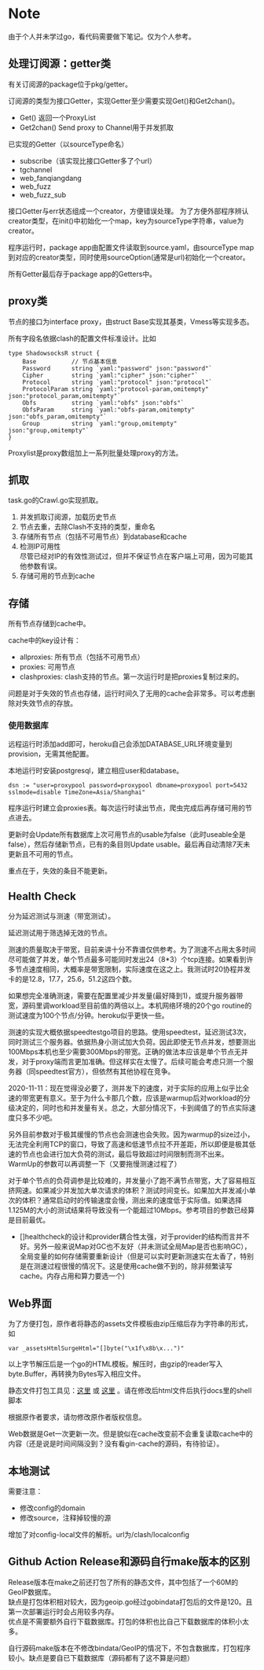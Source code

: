 # Note 

由于个人并未学过go，看代码需要做下笔记。仅为个人参考。

## 处理订阅源：getter类
有关订阅源的package位于pkg/getter。

订阅源的类型为接口Getter，实现Getter至少需要实现Get()和Get2chan()。 
- Get() 返回一个ProxyList
- Get2chan() Send proxy to Channel用于并发抓取

已实现的Getter（以sourceType命名）
- subscribe（该实现比接口Getter多了个url）
- tgchannel
- web_fanqiangdang
- web_fuzz
- web_fuzz_sub

接口Getter与err状态组成一个creator，方便错误处理。
为了方便外部程序辨认creator类型，在init()中初始化一个map，key为sourceType字符串，value为creator。

程序运行时，package app由配置文件读取到source.yaml，由sourceType map到对应的creator类型，同时使用sourceOption(通常是url)初始化一个creator。

所有Getter最后存于package app的Getters中。

## proxy类
节点的接口为interface proxy，由struct Base实现其基类，Vmess等实现多态。

所有字段名依据clash的配置文件标准设计。比如
```
type ShadowsocksR struct {
	Base          // 节点基本信息
	Password      string `yaml:"password" json:"password"`
	Cipher        string `yaml:"cipher" json:"cipher"`
	Protocol      string `yaml:"protocol" json:"protocol"`
	ProtocolParam string `yaml:"protocol-param,omitempty" json:"protocol_param,omitempty"`
	Obfs          string `yaml:"obfs" json:"obfs"`
	ObfsParam     string `yaml:"obfs-param,omitempty" json:"obfs_param,omitempty"`
	Group         string `yaml:"group,omitempty" json:"group,omitempty"`
}
```

Proxylist是proxy数组加上一系列批量处理proxy的方法。

## 抓取
task.go的Crawl.go实现抓取。

1. 并发抓取订阅源，加载历史节点
2. 节点去重，去除Clash不支持的类型，重命名
3. 存储所有节点（包括不可用节点）到database和cache
4. 检测IP可用性  
  尽管已经对IP的有效性测试过，但并不保证节点在客户端上可用，因为可能其他参数有误。
5. 存储可用的节点到cache

## 存储
所有节点存储到cache中。

cache中的key设计有：
- allproxies: 所有节点（包括不可用节点）
- proxies: 可用节点
- clashproxies: clash支持的节点。第一次运行时是把proxies复制过来的。

问题是对于失效的节点也存储，运行时间久了无用的cache会非常多。可以考虑删除对失效节点的存放。

### 使用数据库
远程运行时添加add即可，heroku自己会添加DATABASE_URL环境变量到provision，无需其他配置。

本地运行时安装postgresql，建立相应user和database。

```
dsn := "user=proxypool password=proxypool dbname=proxypool port=5432 sslmode=disable TimeZone=Asia/Shanghai"
```

程序运行时建立会proxies表。每次运行时读出节点，爬虫完成后再存储可用的节点进去。

更新时会Update所有数据库上次可用节点的usable为false（此时useable全是false），然后存储新节点，已有的条目则Update usable。最后再自动清除7天未更新且不可用的节点。

重点在于，失效的条目不能更新。

## Health Check

分为延迟测试与测速（带宽测试）。

延迟测试用于筛选掉无效的节点。

测速的质量取决于带宽，目前来讲十分不靠谱仅供参考。为了测速不占用太多时间尽可能做了并发，单个节点最多可能同时发出24（8*3）个tcp连接。如果看到许多节点速度相同，大概率是带宽限制，实际速度在这之上。我测试时20协程并发卡的是12.8，17.7，25.6，51.2这四个数。

如果想完全准确测速，需要在配置里减少并发量(最好降到1)，或提升服务器带宽，源码里调workload至目前值的两倍以上。本机网络环境的20个go routine的测试速度为100个节点/分钟。heroku似乎更快一些。

测速的实现大概依据speedtestgo项目的思路。使用speedtest，延迟测试3次，同时测试三个服务器。依据热身小测试加大负荷。因此即使无节点并发，想要测出100Mbps本机也至少需要300Mbps的带宽。正确的做法本应该是单个节点无并发，对于proxy端而言更加准确。但这样实在太慢了。后续可能会考虑只测一个服务器（同speedtest官方），但依然有其他协程在竞争。

2020-11-11：现在觉得没必要了，测并发下的速度，对于实际的应用上似乎比全速的带宽更有意义。至于为什么卡那几个数，应该是warmup后对workload的分级决定的，同时也和并发量有关。总之，大部分情况下，卡到阈值了的节点实际速度只多不少吧。

另外目前参数对于极其缓慢的节点也会测速也会失败。因为warmup的size过小，无法完全利用TCP的窗口，导致了高速和低速节点拉不开差距，所以即便是极其低速的节点也会进行加大负荷的测试，最后导致超过时间限制而测不出来。WarmUp的参数可以再调整一下（又要拖慢测速过程了）

对于单个节点的负荷调参是比较难的，并发量小了跑不满节点带宽，大了容易相互挤网速。如果减少并发加大单次请求的体积？测试时间变长。如果加大并发减小单次的体积？通常启动时的传输速度会慢，测出来的速度低于实际值。如果选择1.125M的大小的测试结果将导致没有一个能超过10Mbps。参考项目的参数已经算是目前最优。

- []healthcheck的设计和provider耦合性太强，对于provider的结构而言并不好。另外一般来说Map对GC也不友好（并未测试全局Map是否也影响GC），全局变量的如何存储需要重新设计（但是可以实时更新测速实在太香了，特别是在测速过程很慢的情况下。这是使用cache做不到的，除非频繁读写cache。内存占用和算力要选一个)

## Web界面

为了方便打包，原作者将静态的assets文件模板由zip压缩后存为字符串的形式，如

```
var _assetsHtmlSurgeHtml="[]byte("\x1f\x8b\x...")"
```

以上字节解压后是一个go的HTML模板。解压时，由gzip的reader写入byte.Buffer，再转换为Bytes写入相应文件。

静态文件打包工具见：[这里](https://github.com/go-bindata/go-bindata) 或 [这里](https://github.com/shuLhan/go-bindata) 。请在修改后html文件后执行docs里的shell脚本

根据原作者要求，请勿修改原作者版权信息。

Web数据是Get一次更新一次。但是貌似在cache改变前不会重复读取cache中的内容（还是说是时间间隔没到？没有看gin-cache的源码，有待验证）。

## 本地测试

需要注意：
- 修改config的domain
- 修改source，注释掉较慢的源

增加了对config-local文件的解析。url为/clash/localconfig

## Github Action Release和源码自行make版本的区别

Release版本在make之前还打包了所有的静态文件，其中包括了一个60M的GeoIP数据库。  
缺点是打包体积相对较大，因为geoip.go经过gobindata打包后的文件是120。且第一次部署运行时会占用较多内存。  
优点是不需要额外自行下载数据库。打包的体积也比自己下载数据库的体积小太多。

自行源码make版本在不修改bindata/GeoIP的情况下，不包含数据库，打包程序较小。缺点是要自已下载数据库（源码都有了这不算是问题）